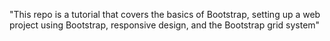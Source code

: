 "This repo is a tutorial that covers the basics of Bootstrap, setting up a web project using Bootstrap, responsive design, and the Bootstrap grid system"  
